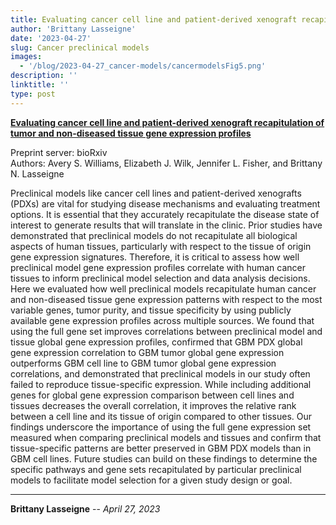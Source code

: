 ```yaml
---
title: Evaluating cancer cell line and patient-derived xenograft recapitulation of tumor and non-diseased tissue gene expression profiles (Preprint)
author: 'Brittany Lasseigne'
date: '2023-04-27'
slug: Cancer preclinical models
images: 
  - '/blog/2023-04-27_cancer-models/cancermodelsFig5.png'
description: ''
linktitle: ''
type: post
---
```


__<a href="https://pubmed.ncbi.nlm.nih.gov/37090499/" target="_blank">Evaluating cancer cell line and patient-derived xenograft recapitulation of tumor and non-diseased tissue gene expression profiles</a>__

Preprint server: bioRxiv<br>
Authors: Avery S. Williams, Elizabeth J. Wilk, Jennifer L. Fisher, and Brittany N. Lasseigne

Preclinical models like cancer cell lines and patient-derived xenografts (PDXs) are vital for studying disease mechanisms and evaluating treatment options. It is essential that they accurately recapitulate the disease state of interest to generate results that will translate in the clinic. Prior studies have demonstrated that preclinical models do not recapitulate all biological aspects of human tissues, particularly with respect to the tissue of origin gene expression signatures. Therefore, it is critical to assess how well preclinical model gene expression profiles correlate with human cancer tissues to inform preclinical model selection and data analysis decisions. Here we evaluated how well preclinical models recapitulate human cancer and non-diseased tissue gene expression patterns with respect to the most variable genes, tumor purity, and tissue specificity by using publicly available gene expression profiles across multiple sources. We found that using the full gene set improves correlations between preclinical model and tissue global gene expression profiles, confirmed that GBM PDX global gene expression correlation to GBM tumor global gene expression outperforms GBM cell line to GBM tumor global gene expression correlations, and demonstrated that preclinical models in our study often failed to reproduce tissue-specific expression. While including additional genes for global gene expression comparison between cell lines and tissues decreases the overall correlation, it improves the relative rank between a cell line and its tissue of origin compared to other tissues. Our findings underscore the importance of using the full gene expression set measured when comparing preclinical models and tissues and confirm that tissue-specific patterns are better preserved in GBM PDX models than in GBM cell lines. Future studies can build on these findings to determine the specific pathways and gene sets recapitulated by particular preclinical models to facilitate model selection for a given study design or goal.


---
**Brittany Lasseigne** -- _April 27, 2023_<br>
